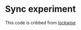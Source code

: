 # Sync experiment

This code is cribbed from [lockwise](https://github.com/mozilla-lockwise/lockwise-addon)
